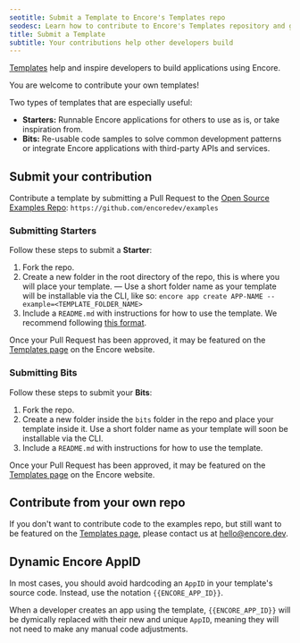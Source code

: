 ```yaml
---
seotitle: Submit a Template to Encore's Templates repo
seodesc: Learn how to contribute to Encore's Templates repository and get features in the Encore Templates marketplace.
title: Submit a Template
subtitle: Your contributions help other developers build
---
```


[Templates](/templates) help and inspire developers to build applications using Encore.

You are welcome to contribute your own templates!

Two types of templates that are especially useful:
- **Starters:** Runnable Encore applications for others to use as is, or take inspiration from.
- **Bits:** Re-usable code samples to solve common development patterns or integrate Encore applications with third-party APIs and services.

## Submit your contribution

Contribute a template by submitting a Pull Request to the [Open Source Examples Repo](https://github.com/encoredev/examples): `https://github.com/encoredev/examples`

### Submitting Starters

Follow these steps to submit a **Starter**:

1. Fork the repo.
2. Create a new folder in the root directory of the repo, this is where you will place your template. — Use a short folder name as your template will be installable via the CLI, like so: `encore app create APP-NAME --example=<TEMPLATE_FOLDER_NAME>`
3. Include a `README.md` with instructions for how to use the template. We recommend following [this format](https://github.com/encoredev/examples/blob/8c7e33243f6bfb1b2654839e996e9a924dcd309e/uptime/README.md).

Once your Pull Request has been approved, it may be featured on the [Templates page](/templates) on the Encore website.

### Submitting Bits

Follow these steps to submit your **Bits**:

1. Fork the repo.
2. Create a new folder inside the `bits` folder in the repo and place your template inside it. Use a short folder name as your template will soon be installable via the CLI.
3. Include a `README.md` with instructions for how to use the template.

Once your Pull Request has been approved, it may be featured on the [Templates page](/templates) on the Encore website.

## Contribute from your own repo

If you don't want to contribute code to the examples repo, but still want to be featured on the [Templates page](/templates), please contact us at [hello@encore.dev](mailto:hello@encore.dev).

## Dynamic Encore AppID

In most cases, you should avoid hardcoding an `AppID` in your template's source code. Instead, use the notation `{{ENCORE_APP_ID}}`.

When a developer creates an app using the template, `{{ENCORE_APP_ID}}` will be dymically replaced with their new and unique `AppID`, meaning they will not need to make any manual code adjustments.
